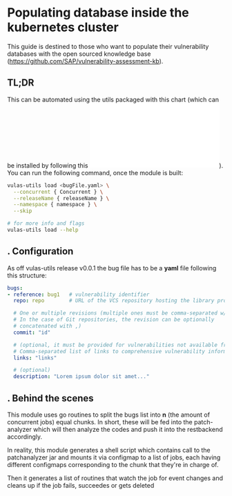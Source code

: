 
# Populating database inside the kubernetes cluster

This guide is destined to those who want to populate their vulnerability databases with the open sourced knowledge base (https://github.com/SAP/vulnerability-assessment-kb).

## TL;DR

This can be automated using the utils packaged with this chart (which can be installed by following this ![guide](BuildingUtils.md)). You can run the following command, once the module is built:

```sh
vulas-utils load <bugFile.yaml> \
  --concurrent { Concurrent } \
  --releaseName { releaseName } \
  --namespace { namespace } \
  --skip

# for more info and flags
vulas-utils load --help
```

## . Configuration
As off vulas-utils release v0.0.1 the bug file has to be a **yaml** file following this structure:
```yaml
bugs:
- reference: bug1   # vulnerability identifier
  repo: repo        # URL of the VCS repository hosting the library project

  # One or multiple revisions (multiple ones must be comma-separated w/o blanks).
  # In the case of Git repositories, the revision can be optionally
  # concatenated with ,)
  commit: "id"        

  # (optional, it must be provided for vulnerabilities not available from the NVD) )
  # Comma-separated list of links to comprehensive vulnerability information
  links: "links"

  # (optional)
  description: "Lorem ipsum dolor sit amet..."
```

## . Behind the scenes

This module uses go routines to split the bugs list into **n** (the amount of concurrent jobs) equal chunks. In short, these will be fed into the patch-analyzer which will then analyze the codes and push it into the restbackend accordingly.

In reality, this module generates a shell script which contains call to the patchanalyzer jar and mounts it via configmap to a list of jobs, each having different configmaps corresponding to the chunk that they're in charge of.

Then it generates a list of routines that watch the job for event changes and cleans up if the job fails, succeedes or gets deleted
